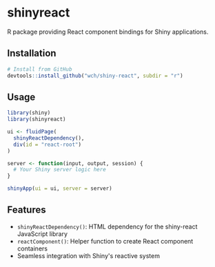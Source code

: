 # shinyreact

R package providing React component bindings for Shiny applications.

## Installation

```r
# Install from GitHub
devtools::install_github("wch/shiny-react", subdir = "r")
```

## Usage

```r
library(shiny)
library(shinyreact)

ui <- fluidPage(
  shinyReactDependency(),
  div(id = "react-root")
)

server <- function(input, output, session) {
  # Your Shiny server logic here
}

shinyApp(ui = ui, server = server)
```

## Features

- `shinyReactDependency()`: HTML dependency for the shiny-react JavaScript library
- `reactComponent()`: Helper function to create React component containers
- Seamless integration with Shiny's reactive system